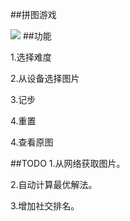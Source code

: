 ##拼图游戏

![](http://ooa8w19mz.bkt.clouddn.com/pluzze-game.gif)
##功能

1.选择难度

2.从设备选择图片

3.记步

4.重置

4.查看原图

##TODO
1.从网络获取图片。

2.自动计算最优解法。

3.增加社交排名。
